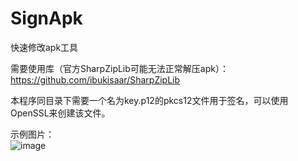 # SignApk
快速修改apk工具

需要使用库（官方SharpZipLib可能无法正常解压apk）：https://github.com/ibukisaar/SharpZipLib

本程序同目录下需要一个名为key.p12的pkcs12文件用于签名，可以使用OpenSSL来创建该文件。

示例图片：<br>
![image](https://github.com//ibukisaar/SignApk/raw/master/img/sample.png)
